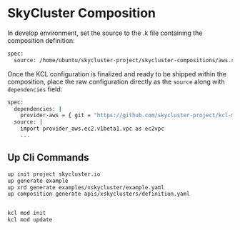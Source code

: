 # SkyCluster Composition


In develop environment, set the source to the .k file containing the composition definition:

```bash
spec:
  source: /home/ubuntu/skycluster-project/skycluster-compositions/aws.skycluster.io/apis/xgateways/kcl/main.k
```

Once the KCL configuration is finalized and ready to be shipped within the composition, place the raw 
configuration directly as the `source` along with `dependencies` field:

```bash
spec:
  dependencies: |
    provider-aws = { git = "https://github.com/skycluster-project/kcl-modules", version = "0.0.1" }
  source: |
    import provider_aws.ec2.v1beta1.vpc as ec2vpc
    ...
```

## Up Cli Commands

```bash
up init project skycluster.io
up generate example
up xrd generate examples/xskycluster/example.yaml 
up composition generate apis/xskyclusters/definition.yaml


kcl mod init
kcl mod update
```